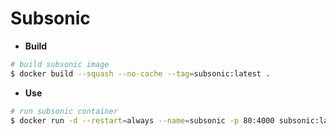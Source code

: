 # Subsonic

- **Build**

```bash
# build subsonic image
$ docker build --squash --no-cache --tag=subsonic:latest .
```

- **Use**

```bash
# run subsonic container
$ docker run -d --restart=always --name=subsonic -p 80:4000 subsonic:latest
```
